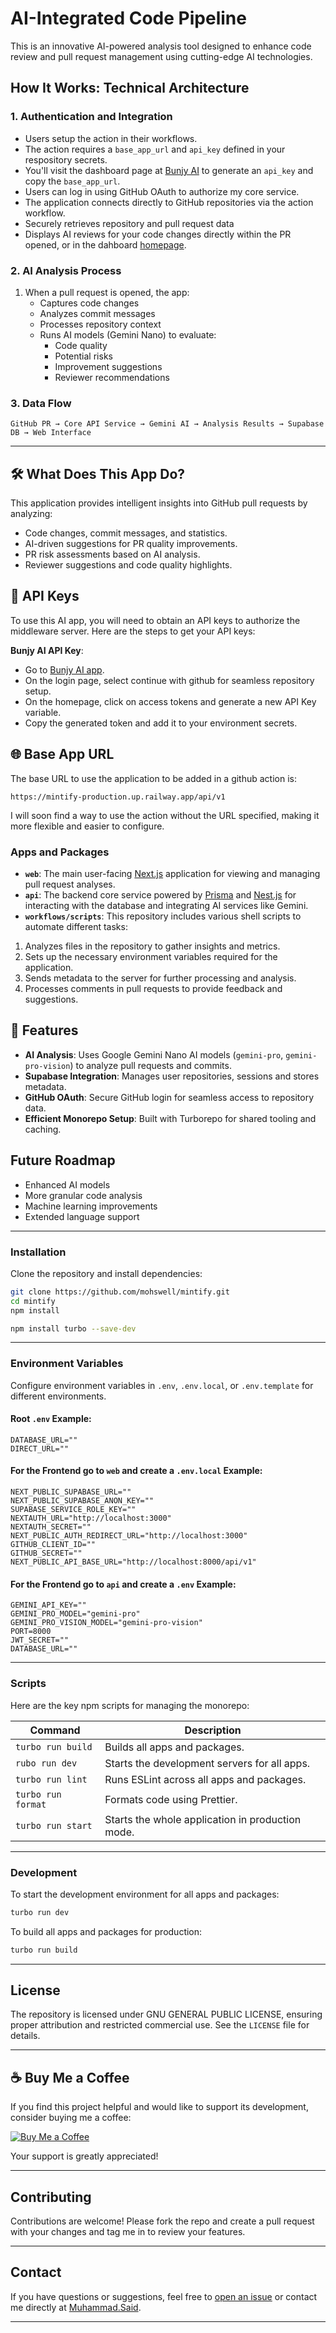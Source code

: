 # AI-Integrated Code Pipeline 

This is an innovative AI-powered analysis tool designed to enhance code review and pull request management using cutting-edge AI technologies.

## How It Works: Technical Architecture

### 1. Authentication and Integration
- Users setup the action in their workflows.
- The action requires a `base_app_url` and `api_key` defined in your respository secrets.
- You'll visit the dashboard page at [Bunjy AI](https://bunjy.vercel.app) to generate an `api_key` and copy the `base_app_url`.
- Users can log in using GitHub OAuth to authorize my core service.
- The application connects directly to GitHub repositories via the action workflow.
- Securely retrieves repository and pull request data
- Displays AI reviews for your code changes directly within the PR opened, or in the dahboard [homepage](https://bunjy.vercel.app/home).

### 2. AI Analysis Process
1. When a pull request is opened, the app:
   - Captures code changes
   - Analyzes commit messages
   - Processes repository context
   - Runs AI models (Gemini Nano) to evaluate:
     - Code quality
     - Potential risks
     - Improvement suggestions
     - Reviewer recommendations

### 3. Data Flow
```
GitHub PR → Core API Service → Gemini AI → Analysis Results → Supabase DB → Web Interface
```

---

## 🛠️ What Does This App Do?

This application provides intelligent insights into GitHub pull requests by analyzing:
- Code changes, commit messages, and statistics.
- AI-driven suggestions for PR quality improvements.
- PR risk assessments based on AI analysis.
- Reviewer suggestions and code quality highlights.

## 🔑 API Keys

To use this AI app, you will need to obtain an API keys to authorize the middleware server. Here are the steps to get your API keys:

**Bunjy AI API Key**: 
   - Go to [Bunjy AI app](https://bunjy.vercel.app).
   - On the login page, select continue with github for seamless repository setup.
   - On the homepage, click on access tokens and generate a new API Key variable.
   - Copy the generated token and add it to your environment secrets.

## 🌐 Base App URL

The base URL to use the application to be added in a github action is:

```
https://mintify-production.up.railway.app/api/v1
```

I will soon find a way to use the action without the URL specified, making it more flexible and easier to configure.

### Apps and Packages

- **`web`**: The main user-facing [Next.js](https://nextjs.org/) application for viewing and managing pull request analyses.
- **`api`**: The backend core service powered by [Prisma](https://www.prisma.io/) and [Nest.js](https://nestjs.com/) for interacting with the database and integrating AI services like Gemini.
- **`workflows/scripts`**: This repository includes various shell scripts to automate different tasks:

1. Analyzes files in the repository to gather insights and metrics.
2. Sets up the necessary environment variables required for the application.
3. Sends metadata to the server for further processing and analysis.
4. Processes comments in pull requests to provide feedback and suggestions.


## 🌟 Features

- **AI Analysis**: Uses Google Gemini Nano AI models (`gemini-pro`, `gemini-pro-vision`) to analyze pull requests and commits.
- **Supabase Integration**: Manages user repositories, sessions and stores metadata.
- **GitHub OAuth**: Secure GitHub login for seamless access to repository data.
- **Efficient Monorepo Setup**: Built with Turborepo for shared tooling and caching.

## Future Roadmap

- Enhanced AI models
- More granular code analysis
- Machine learning improvements
- Extended language support

---

### Installation

Clone the repository and install dependencies:

```bash
git clone https://github.com/mohswell/mintify.git
cd mintify
npm install
```

```bash
npm install turbo --save-dev
```

---

### Environment Variables

Configure environment variables in `.env`, `.env.local`, or `.env.template` for different environments.

#### Root `.env` Example:
```env
DATABASE_URL=""
DIRECT_URL=""
```

#### For the Frontend go to `web` and create a `.env.local` Example:
```env
NEXT_PUBLIC_SUPABASE_URL=""
NEXT_PUBLIC_SUPABASE_ANON_KEY=""
SUPABASE_SERVICE_ROLE_KEY=""
NEXTAUTH_URL="http://localhost:3000"
NEXTAUTH_SECRET=""
NEXT_PUBLIC_AUTH_REDIRECT_URL="http://localhost:3000"
GITHUB_CLIENT_ID=""
GITHUB_SECRET=""
NEXT_PUBLIC_API_BASE_URL="http://localhost:8000/api/v1"
```

#### For the Frontend go to `api` and create a `.env` Example:
```env
GEMINI_API_KEY=""
GEMINI_PRO_MODEL="gemini-pro"
GEMINI_PRO_VISION_MODEL="gemini-pro-vision"
PORT=8000
JWT_SECRET=""
DATABASE_URL=""
```

---

### Scripts

Here are the key npm scripts for managing the monorepo:

| Command           | Description                                              |
|-----------------  |----------------------------------------------------------|
| `turbo run build` | Builds all apps and packages.                            |
| `rubo run dev`    | Starts the development servers for all apps.             |
| `turbo run lint`  | Runs ESLint across all apps and packages.                |
| `turbo run format`| Formats code using Prettier.                             |
| `turbo run start` | Starts the whole application in production mode.         |

---

### Development

To start the development environment for all apps and packages:

```bash
turbo run dev
```

To build all apps and packages for production:

```bash
turbo run build
```

---

## License

The repository is licensed under GNU GENERAL PUBLIC LICENSE, ensuring proper attribution and restricted commercial use. See the `LICENSE` file for details.

---

## ☕ Buy Me a Coffee

If you find this project helpful and would like to support its development, consider buying me a coffee:

[![Buy Me a Coffee](https://www.buymeacoffee.com/assets/img/custom_images/orange_img.png)](https://buymeacoffee.com/mohswell)

Your support is greatly appreciated!

---


## Contributing

Contributions are welcome! Please fork the repo and create a pull request with your changes and tag me in to review your features.

---

## Contact

If you have questions or suggestions, feel free to [open an issue](https://github.com/mohswell/mintify/issues) or contact me directly at [Muhammad.Said](mailto:mohammedabdy10@gmail.com).

---
